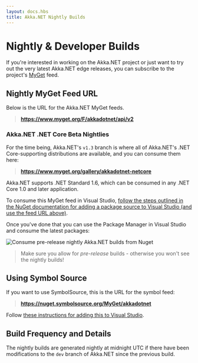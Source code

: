 ```yaml
---
layout: docs.hbs
title: Akka.NET Nightly Builds
---
```


# Nightly & Developer Builds
If you're interested in working on the Akka.NET project or just want to try out the very latest Akka.NET edge releases, you can subscribe to the project's [MyGet](http://www.myget.org/) feed.

## Nightly MyGet Feed URL
Below is the URL for the Akka.NET MyGet feeds.

> **https://www.myget.org/F/akkadotnet/api/v2**

### Akka.NET .NET Core Beta Nightlies
For the time being, Akka.NET's `v1.3` branch is where all of Akka.NET's .NET Core-supporting distributions are available, and you can consume them here:

> **https://www.myget.org/gallery/akkadotnet-netcore**

Akka.NET supports .NET Standard 1.6, which can be consumed in any .NET Core 1.0 and later application.

To consume this MyGet feed in Visual Studio, [follow the steps outlined in the NuGet documentation for adding a package source to Visual Studio (and use the feed URL above)](http://docs.nuget.org/create/hosting-your-own-nuget-feeds).

Once you've done that you can use the Package Manager in Visual Studio and consume the latest packages:

![Consume pre-release nightly Akka.NET builds from Nuget](../images/akka-developers/nightly-builds.png)

> Make sure you allow for *pre-release* builds - otherwise you won't see the nightly builds!

## Using Symbol Source
If you want to use SymbolSource, this is the URL for the symbol feed:

> **https://nuget.symbolsource.org/MyGet/akkadotnet**

Follow [these instructions for adding this to Visual Studio](http://www.symbolsource.org/Public/Home/VisualStudio).

## Build Frequency and Details

The nightly builds are generated nightly at midnight UTC if there have been modifications to the `dev` branch of Akka.NET since the previous build.